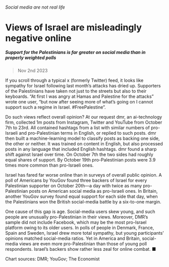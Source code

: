###### Social media are not real life
# Views of Israel are misleadingly negative online 
##### Support for the Palestinians is far greater on social media than in properly weighted polls 
> Nov 2nd 2023 


If you scroll through a typical x (formerly Twitter) feed, it looks like sympathy for Israel following last month’s attacks has dried up. Supporters of the Palestinians have taken not just to the streets but also to their keyboards. “At first I was angry at Hamas and Palestine for the attacks” wrote one user, “but now after seeing more of what’s going on I cannot support such a regime in Israel. #FreePalestine”.
Do such views reflect overall opinion? At our request dmr, an ai-technology firm, collected 1m posts from Instagram, Twitter and YouTube from October 7th to 23rd. All contained hashtags from a list with similar numbers of pro-Israeli and pro-Palestinian terms in English, or replied to such posts. dmr then built a machine-learning model to classify posts as backing one side, the other or neither. It was trained on content in English, but also processed posts in any language that included English hashtags. dmr found a sharp shift against Israel over time. On October 7th the two sides had roughly equal shares of support. By October 19th pro-Palestinian posts were 3.9 times more common than pro-Israeli ones.
Israel has fared far worse online than in surveys of overall public opinion. A poll of Americans by YouGov found three backers of Israel for every Palestinian supporter on October 20th—a day with twice as many pro-Palestinian posts on American social media as pro-Israeli ones. In Britain, another YouGov survey found equal support for each side that day, when the Palestinians won the British social-media battle by a six-to-one margin.


One cause of this gap is age. Social-media users skew young, and such people are unusually pro-Palestinian in their views. Moreover, DMR’s sample did not include Facebook, which may be the most pro-Israel platform owing to its older users. In polls of people in Denmark, France, Spain and Sweden, Israel drew more total sympathy, but young participants’ opinions matched social-media ratios. Yet in America and Britain, social-media views are even more pro-Palestinian than those of young poll respondents. Israel’s backers show rather less zeal for online combat. ■
Chart sources: DMR; YouGov; The Economist
